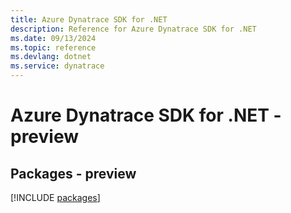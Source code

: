 ```yaml
---
title: Azure Dynatrace SDK for .NET
description: Reference for Azure Dynatrace SDK for .NET
ms.date: 09/13/2024
ms.topic: reference
ms.devlang: dotnet
ms.service: dynatrace
---
```

# Azure Dynatrace SDK for .NET - preview
## Packages - preview
[!INCLUDE [packages](dynatrace-index.md)]